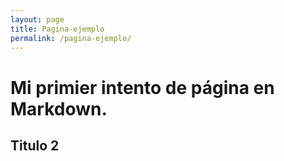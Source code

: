 ```yaml
---
layout: page
title: Pagina-ejemplo
permalink: /pagina-ejemplo/
---
```


# Mi primier intento de página en Markdown.

## Titulo 2